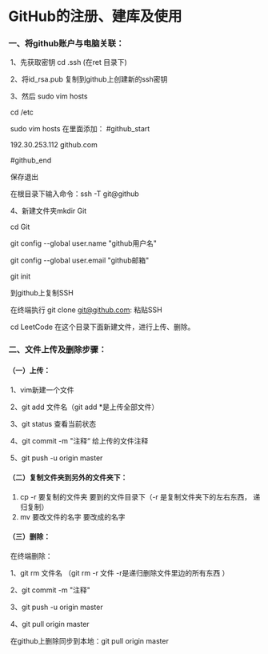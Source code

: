 # GitHub的注册、建库及使用

### 一、将github账户与电脑关联：

​	  1、先获取密钥  cd .ssh   (在ret 目录下)

​	  2、将id_rsa.pub 复制到github上创建新的ssh密钥

​	  3、然后 sudo vim hosts 

​			 cd /etc   

​			 sudo vim hosts   在里面添加： #github_start

​									       192.30.253.112 github.com

​										#github_end

​			 保存退出

​			 在根目录下输入命令：ssh -T git@github		

​	    4、新建文件夹mkdir Git

​				      cd Git

​				      git config --global user.name "github用户名"

​				      git config --global user.email "github邮箱"

​				      git init

​				      到github上复制SSH

​				      在终端执行  git clone git@github.com: 粘贴SSH

​				      cd LeetCode   在这个目录下面新建文件，进行上传、删除。

### 二、文件上传及删除步骤：

#### （一）上传：

​	   1、vim新建一个文件

​	   2、git add 文件名（git add *是上传全部文件）

​	   3、git status  查看当前状态

​	   4、git commit -m "注释“    给上传的文件注释

​	   5、git push -u origin master

#### （二）复制文件夹到另外的文件夹下：

1. cp  -r  要复制的文件夹    要到的文件目录下（-r 是复制文件夹下的左右东西， 递归复制）
2. mv  要改文件的名字   要改成的名字   

####  （三）删除：

​		在终端删除：

​		1、git rm 文件名  （git rm -r 文件      -r是递归删除文件里边的所有东西 ）

​		2、git commit -m "注释"

​		3、git push -u origin master

​		4、git pull origin master

​		在github上删除同步到本地：git pull origin master